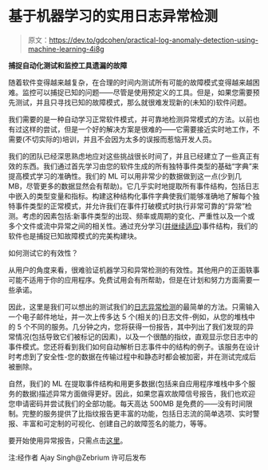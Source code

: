 # 基于机器学习的实用日志异常检测

> 原文：<https://dev.to/gdcohen/practical-log-anomaly-detection-using-machine-learning-4i8g>

**捕捉自动化测试和监控工具遗漏的故障**

随着软件变得越来越复杂，在合理的时间内测试所有可能的故障模式变得越来越困难。监控可以捕捉已知的问题——尽管是使用预定义的工具。但是，如果您需要预先测试，并且只寻找已知的故障模式，那么就很难发现新的(未知的)软件问题。

我们需要的是一种自动学习正常软件模式，并可靠地检测异常模式的方法。以前也有过这样的尝试，但是一个好的解决方案是很难的——它需要接近实时地工作，不需要(不切实际的)培训，并且不会因为太多的误报而惹恼开发人员。

我们的团队已经深思熟虑地应对这些挑战很长时间了，并且已经建立了一些真正有效的东西。我们通过首先学习由您的软件生成的所有独特事件类型的基础“字典”来提高模式学习的准确性。我们的 ML 可以用非常少的数据做到这一点(少到几 MB，尽管更多的数据显然会有帮助)。它几乎实时地提取所有事件结构，包括日志中嵌入的类型变量和指标。构建这种结构化事件字典使我们能够准确地了解每个独特事件类型的正常模式，并允许我们在事件打破模式时执行非常可靠的“异常”检测。考虑的因素包括:新事件类型的出现、频率或周期的变化、严重性以及一个或多个文件或流中异常之间的相关性。通过充分学习([并继续适应](https://www.zebrium.com/blog/using-ml-to-auto-learn-changing-log-structures))事件结构，我们的软件也是捕捉已知故障模式的完美构建块。

如何测试它的有效性？

从用户的角度来看，很难验证机器学习和异常检测的有效性。其他用户的正面轶事可能不适用于你的应用程序。免费试用会有所帮助，但是在计划和努力方面需要一些承诺。

因此，这里是我们可以想出的测试我们的[日志异常检测](https://www.zebrium.com/anomaly-detector)的最简单的方法。只需输入一个电子邮件地址，并一次上传多达 5 个(相关的)日志文件-例如，从您的堆栈中的 5 个不同的服务。几分钟之内，您将获得一份报告，其中列出了我们发现的异常情况(包括导致它们被标记的因素)，以及一个很酷的指纹，直观显示您日志中的事件模式。您还将看到我们如何自动解析日志事件中的结构的例子。该服务在设计时考虑到了安全性-您的数据在传输过程中和静态时都会被加密，并在测试完成后被删除。

自然，我们的 ML 在提取事件结构和用更多数据(包括来自应用程序堆栈中多个服务的数据)描述异常方面做得更好。因此，如果您喜欢故障信号报告，我们也欢迎您申请密码并尝试我们的全部功能。每天高达 500MB 是免费的——没有时间限制。完整的服务提供了比指纹报告更丰富的功能，包括日志流的简单选项、实时警报、丰富和可定制的可视化、创建自己的故障签名的能力，等等。

要开始使用异常报告，只需点击[这里](https://www.zebrium.com/anomaly-detector)。

注:经作者 Ajay Singh@Zebrium 许可后发布